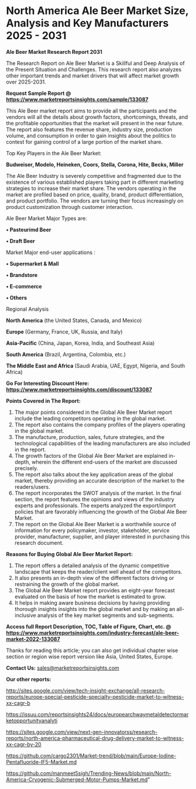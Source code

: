 # North America Ale Beer Market Size, Analysis and Key Manufacturers 2025 - 2031

<strong>Ale Beer Market Research Report 2031</strong>

The Research Report on Ale Beer Market is a Skillful and Deep Analysis of the Present Situation and Challenges. This research report also analyzes other important trends and market drivers that will affect market growth over 2025-2031.

<strong>Request Sample Report @ <a href=https://www.marketreportsinsights.com/sample/133087>https://www.marketreportsinsights.com/sample/133087</a></strong>

This Ale Beer market report aims to provide all the participants and the vendors will all the details about growth factors, shortcomings, threats, and the profitable opportunities that the market will present in the near future. The report also features the revenue share, industry size, production volume, and consumption in order to gain insights about the politics to contest for gaining control of a large portion of the market share.

Top Key Players in the Ale Beer Market:

<strong>Budweiser, Modelo, Heineken, Coors, Stella, Corona, Hite, Becks, Miller</strong>

The Ale Beer Industry is severely competitive and fragmented due to the existence of various established players taking part in different marketing strategies to increase their market share. The vendors operating in the market are profiled based on price, quality, brand, product differentiation, and product portfolio. The vendors are turning their focus increasingly on product customization through customer interaction.

Ale Beer Market Major Types are:

<strong>• Pasteurimd Beer

• Draft Beer</strong>

Market Major end-user applications :

<strong>• Supermarket & Mall

• Brandstore

• E-commerce

• Others</strong>

Regional Analysis

</u><strong><b>North America</b></strong> (the United States, Canada, and Mexico)

<strong><b>Europe </b></strong>(Germany, France, UK, Russia, and Italy)

<strong><b>Asia-Pacific</b></strong> (China, Japan, Korea, India, and Southeast Asia)

<strong><b>South America</b></strong> (Brazil, Argentina, Colombia, etc.)

<strong><b>The Middle East and Africa</b></strong> (Saudi Arabia, UAE, Egypt, Nigeria, and South Africa)

<strong>Go For Interesting Discount Here: <a href=https://www.marketreportsinsights.com/discount/133087>https://www.marketreportsinsights.com/discount/133087</a></strong>

<strong>Points Covered in The Report:</strong>
<ol>
  <li>The major points considered in the Global Ale Beer Market report include the leading competitors operating in the global market.</li>
  <li>The report also contains the company profiles of the players operating in the global market.</li>
  <li>The manufacture, production, sales, future strategies, and the technological capabilities of the leading manufacturers are also included in the report.</li>
  <li>The growth factors of the Global Ale Beer Market are explained in-depth, wherein the different end-users of the market are discussed precisely.</li>
  <li>The report also talks about the key application areas of the global market, thereby providing an accurate description of the market to the readers/users.</li>
  <li>The report incorporates the SWOT analysis of the market. In the final section, the report features the opinions and views of the industry experts and professionals. The experts analyzed the export/import policies that are favorably influencing the growth of the Global Ale Beer Market.</li>
  <li>The report on the Global Ale Beer Market is a worthwhile source of information for every policymaker, investor, stakeholder, service provider, manufacturer, supplier, and player interested in purchasing this research document.</li>
</ol>
<strong>Reasons for Buying Global Ale Beer Market Report:</strong>

<ol>
  <li>The report offers a detailed analysis of the dynamic competitive landscape that keeps the reader/client well ahead of the competitors.</li>
  <li>It also presents an in-depth view of the different factors driving or restraining the growth of the global market.</li>
  <li>The Global Ale Beer Market report provides an eight-year forecast evaluated on the basis of how the market is estimated to grow.</li>
  <li>It helps in making aware business decisions by having providing thorough insights insights into the global market and by making an all-inclusive analysis of the key market segments and sub-segments.</li>
</ol>
<strong>Access full Report Description, TOC, Table of Figure, Chart, etc. @ <a href=https://www.marketreportsinsights.com/industry-forecast/ale-beer-market-2022-133087>https://www.marketreportsinsights.com/industry-forecast/ale-beer-market-2022-133087</a></strong>


Thanks for reading this article; you can also get individual chapter wise section or region wise report version like Asia, United States, Europe.

<strong>Contact Us:</strong>
sales@marketreportsinsights.com

<strong>Our other reports:</strong>

<a href=http://sites.google.com/view/tech-insight-exchange/all-research-reports/europe-special-pesticide-specialty-pesticide-market-to-witness-xx-cagr-b>http://sites.google.com/view/tech-insight-exchange/all-research-reports/europe-special-pesticide-specialty-pesticide-market-to-witness-xx-cagr-b</a>

<a href=https://issuu.com/reportsinsights24/docs/europearchwaymetaldetectormarketopportunityanalyti>https://issuu.com/reportsinsights24/docs/europearchwaymetaldetectormarketopportunityanalyti</a>

<a href=https://sites.google.com/view/next-gen-innovatorss/research-reports/north-america-pharmaceutical-drug-delivery-market-to-witness-xx-cagr-by-20>https://sites.google.com/view/next-gen-innovatorss/research-reports/north-america-pharmaceutical-drug-delivery-market-to-witness-xx-cagr-by-20</a>

<a href=https://github.com/cargo2301/Market-trend/blob/main/Europe-Iodine-Pentafluoride-IF5-Market.md>https://github.com/cargo2301/Market-trend/blob/main/Europe-Iodine-Pentafluoride-IF5-Market.md</a>

<a href=https://github.com/manmeet5sigh/Trending-News/blob/main/North-America-Cryogenic-Submerged-Motor-Pumps-Market.md>https://github.com/manmeet5sigh/Trending-News/blob/main/North-America-Cryogenic-Submerged-Motor-Pumps-Market.md</a>"
